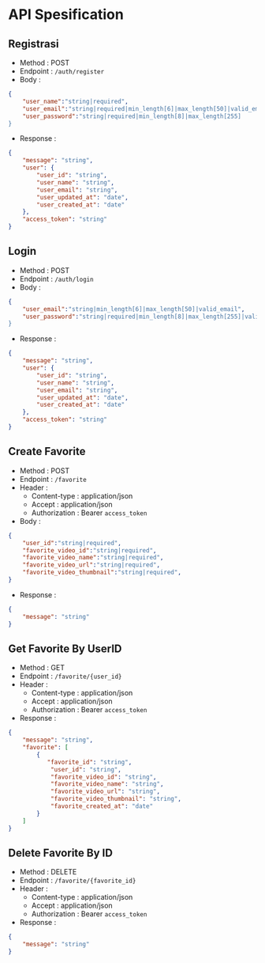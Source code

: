 # API Spesification

## Registrasi
- Method : POST
- Endpoint : `/auth/register`
- Body :
````json
{
    "user_name":"string|required",
    "user_email":"string|required|min_length[6]|max_length[50]|valid_email|is_unique",
    "user_password":"string|required|min_length[8]|max_length[255]
}
````
- Response :
````json
{
    "message": "string",
    "user": {
        "user_id": "string",
        "user_name": "string",
        "user_email": "string",
        "user_updated_at": "date",
        "user_created_at": "date"
    },
    "access_token": "string"
}
````

## Login
- Method : POST
- Endpoint : `/auth/login`
- Body :

````json
{
    "user_email":"string|min_length[6]|max_length[50]|valid_email",
    "user_password":"string|required|min_length[8]|max_length[255]|validateUser
}
````
- Response :
````json
{
    "message": "string",
    "user": {
        "user_id": "string",
        "user_name": "string",
        "user_email": "string",
        "user_updated_at": "date",
        "user_created_at": "date"
    },
    "access_token": "string"
}
````



## Create Favorite
- Method : POST
- Endpoint : `/favorite`
- Header :
    - Content-type : application/json
    - Accept : application/json
    - Authorization : Bearer `access_token`
- Body :
````json
{
    "user_id":"string|required",
    "favorite_video_id":"string|required",
    "favorite_video_name":"string|required",
    "favorite_video_url":"string|required",
    "favorite_video_thumbnail":"string|required",
}
````
- Response :
````json
{
    "message": "string"
}
````

## Get Favorite By UserID
- Method : GET
- Endpoint : `/favorite/{user_id}`
- Header :
    - Content-type : application/json
    - Accept : application/json
    - Authorization : Bearer `access_token`
- Response :
````json
{
    "message": "string",
    "favorite": [
        {
           "favorite_id": "string",
            "user_id": "string",
            "favorite_video_id": "string",
            "favorite_video_name": "string",
            "favorite_video_url": "string",
            "favorite_video_thumbnail": "string",
            "favorite_created_at": "date"
        }
    ]
}
````

## Delete Favorite By ID
- Method : DELETE
- Endpoint : `/favorite/{favorite_id}`
- Header :
    - Content-type : application/json
    - Accept : application/json
    - Authorization : Bearer `access_token`
- Response :
````json
{
    "message": "string"
}
````